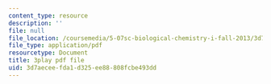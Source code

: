 ```yaml
---
content_type: resource
description: ''
file: null
file_location: /coursemedia/5-07sc-biological-chemistry-i-fall-2013/3d7aeceefda1d325ee88808fcbe493dd_BYhaXjwgn5I.pdf
file_type: application/pdf
resourcetype: Document
title: 3play pdf file
uid: 3d7aecee-fda1-d325-ee88-808fcbe493dd
---
```

